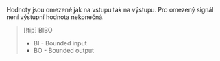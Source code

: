 Hodnoty jsou omezené jak na vstupu tak na výstupu. Pro omezený signál není výstupní hodnota nekonečná.
> [!tip] BIBO
>- BI - Bounded input
>- BO - Bounded output